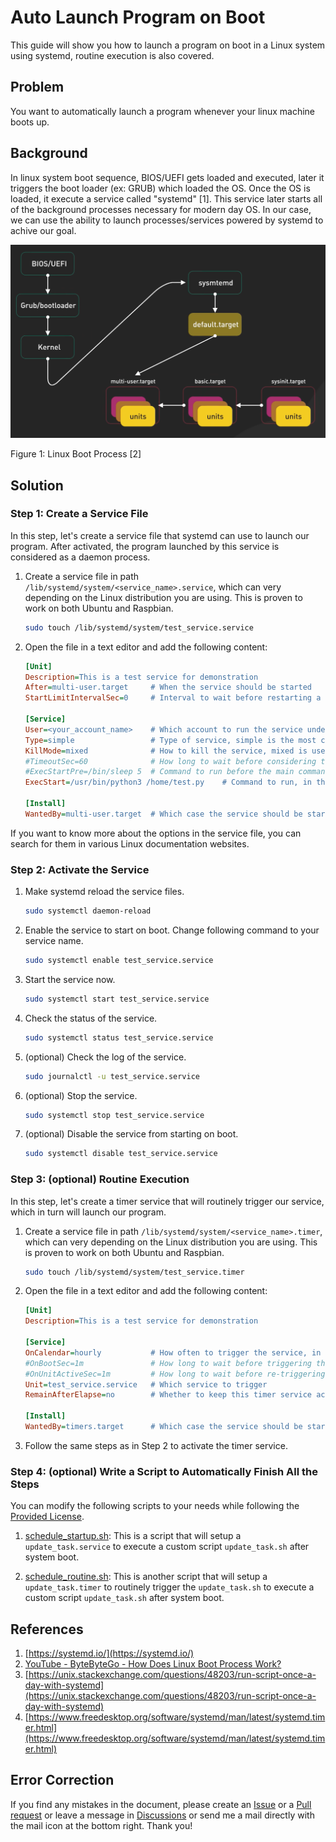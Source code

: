 # Auto Launch Program on Boot

This guide will show you how to launch a program on boot in a Linux system using systemd, routine execution is also covered.

## Problem

You want to automatically launch a program whenever your linux machine boots up.

## Background

In linux system boot sequence, BIOS/UEFI gets loaded and executed, later it triggers the boot loader (ex: GRUB) which loaded the OS. Once the OS is loaded, it execute a service called "systemd" [1]. This service later starts all of the background processes necessary for modern day OS. In our case, we can use the ability to launch processes/services powered by systemd to achive our goal.

![Linux Boot Process](./pic/1_1.png)

Figure 1: Linux Boot Process [2]

## Solution

### Step 1: Create a Service File

In this step, let's create a service file that systemd can use to launch our program. After activated, the program launched by this service is considered as a daemon process.

1. Create a service file in path `/lib/systemd/system/<service_name>.service`, which can very depending on the Linux distribution you are using. This is proven to work on both Ubuntu and Raspbian.
    ```bash
    sudo touch /lib/systemd/system/test_service.service
    ```
2. Open the file in a text editor and add the following content:
    ```ini
    [Unit]
    Description=This is a test service for demonstration
    After=multi-user.target     # When the service should be started
    StartLimitIntervalSec=0     # Interval to wait before restarting a service when it fails (return code is non-zero)
    
    [Service]
    User=<your_account_name>    # Which account to run the service under, if not specified, it will run under root
    Type=simple                 # Type of service, simple is the most common option for one-off tasks
    KillMode=mixed              # How to kill the service, mixed is used to kill all associated processes (including child processes)
    #TimeoutSec=60              # How long to wait before considering the service as failed and killing it, now disabled, set to 60 seconds
    #ExecStartPre=/bin/sleep 5  # Command to run before the main command, now disabled, set to sleep for 5 seconds
    ExecStart=/usr/bin/python3 /home/test.py    # Command to run, in this case, it is a python script
    
    [Install]
    WantedBy=multi-user.target  # Which case the service should be started, in this case, all account will trigger the service
    ```

If you want to know more about the options in the service file, you can search for them in various Linux documentation websites.

### Step 2: Activate the Service

1. Make systemd reload the service files.
    ```bash
    sudo systemctl daemon-reload
    ```
2. Enable the service to start on boot. Change following command to your service name.
    ```bash
    sudo systemctl enable test_service.service
    ```
3. Start the service now.
    ```bash
    sudo systemctl start test_service.service
    ```
4. Check the status of the service.
    ```bash
    sudo systemctl status test_service.service
    ```
5. (optional) Check the log of the service.
    ```bash
    sudo journalctl -u test_service.service
    ```
6. (optional) Stop the service.
    ```bash
    sudo systemctl stop test_service.service
    ```
7. (optional) Disable the service from starting on boot.
    ```bash
    sudo systemctl disable test_service.service
    ```

### Step 3: (optional) Routine Execution

In this step, let's create a timer service that will routinely trigger our service, which in turn will launch our program.

1. Create a service file in path `/lib/systemd/system/<service_name>.timer`, which can very depending on the Linux distribution you are using. This is proven to work on both Ubuntu and Raspbian.
    ```bash
    sudo touch /lib/systemd/system/test_service.timer
    ```
2. Open the file in a text editor and add the following content:
    ```ini
    [Unit]
    Description=This is a test service for demonstration
    
    [Service]
    OnCalendar=hourly           # How often to trigger the service, in this case, hourly
    #OnBootSec=1m               # How long to wait before triggering the service after boot, now disabled, set to 1 minute
    #OnUnitActiveSec=1m         # How long to wait before re-triggering the service after previous launch, now disabled, set to 1 minute
    Unit=test_service.service   # Which service to trigger
    RemainAfterElapse=no        # Whether to keep this timer service active after it triggers the target service
    
    [Install]
    WantedBy=timers.target      # Which case the service should be started, in this case, by timers.target
    ```
3. Follow the same steps as in Step 2 to activate the timer service.

### Step 4: (optional) Write a Script to Automatically Finish All the Steps

You can modify the following scripts to your needs while following the [Provided License](https://github.com/belongtothenight/bash_scripts/blob/main/LICENSE).

1. [schedule_startup.sh](https://github.com/belongtothenight/bash_scripts/blob/main/src/schedule_startup.sh): This is a script that will setup a `update_task.service` to execute a custom script `update_task.sh` after system boot.

2. [schedule_routine.sh](https://github.com/belongtothenight/bash_scripts/blob/main/src/schedule_routine.sh): This is another script that will setup a `update_task.timer` to routinely trigger the `update_task.sh` to execute a custom script `update_task.sh` after system boot.

## References

1. [https://systemd.io/](https://systemd.io/)
2. [YouTube - ByteByteGo - How Does Linux Boot Process Work?](https://youtu.be/XpFsMB6FoOs?si=69epCUbu9p4JavW7)
3. [https://unix.stackexchange.com/questions/48203/run-script-once-a-day-with-systemd](https://unix.stackexchange.com/questions/48203/run-script-once-a-day-with-systemd)
4. [https://www.freedesktop.org/software/systemd/man/latest/systemd.timer.html](https://www.freedesktop.org/software/systemd/man/latest/systemd.timer.html)

## Error Correction

If you find any mistakes in the document, please create an [Issue](https://github.com/belongtothenight/belongtothenight.github.io/issues) or a [Pull request](https://github.com/belongtothenight/belongtothenight.github.io/pulls) or leave a message in [Discussions](https://github.com/belongtothenight/belongtothenight.github.io/discussions) or send me a mail directly with the mail icon at the bottom right. Thank you!
